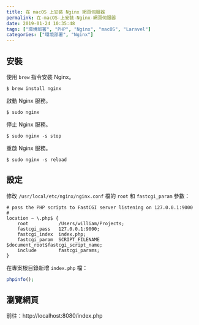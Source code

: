 ```yaml
---
title: 在 macOS 上安裝 Nginx 網頁伺服器
permalink: 在-macOS-上安裝-Nginx-網頁伺服器
date: 2019-01-24 10:35:48
tags: ["環境部署", "PHP", "Nginx", "macOS", "Laravel"]
categories: ["環境部署", "Nginx"]
---
```


## 安裝
使用 `brew` 指令安裝 Nginx。
```
$ brew install nginx
```

啟動 Nginx 服務。
```
$ sudo nginx
```

停止 Nginx 服務。
```
$ sudo nginx -s stop
```

重啟 Nginx 服務。
```
$ sudo nginx -s reload  
```

## 設定
修改 `/usr/local/etc/nginx/nginx.conf` 檔的 `root` 和 `fastcgi_param` 參數：
```CONF
# pass the PHP scripts to FastCGI server listening on 127.0.0.1:9000
#
location ~ \.php$ {
    root           /Users/william/Projects;
    fastcgi_pass   127.0.0.1:9000;
    fastcgi_index  index.php;
    fastcgi_param  SCRIPT_FILENAME  $document_root$fastcgi_script_name;
    include        fastcgi_params;
}
```

在專案根目錄新增 `index.php` 檔：
```PHP
phpinfo();
```

## 瀏覽網頁
前往：http://localhost:8080/index.php
